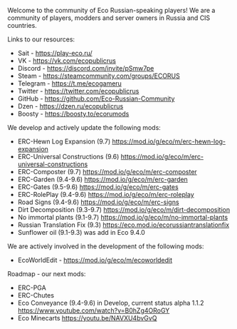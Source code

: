 Welcome to the community of Eco Russian-speaking players!
We are a community of players, modders and server owners in Russia and CIS countries.

Links to our resources:
- Sait - https://play-eco.ru/
- VK - https://vk.com/ecopublicrus
- Discord - https://discord.com/invite/pSmw7pe
- Steam - https://steamcommunity.com/groups/ECORUS
- Telegram - https://t.me/ecogameru
- Twitter - https://twitter.com/ecopublicrus
- GitHub - https://github.com/Eco-Russian-Community
- Dzen - https://dzen.ru/ecopublicrus
- Boosty - https://boosty.to/ecorumods

We develop and actively update the following mods:

- ERC-Hewn Log Expansion (9.7) https://mod.io/g/eco/m/erc-hewn-log-expansion
- ERC-Universal Constructions (9.6) https://mod.io/g/eco/m/erc-universal-constructions
- ERC-Composter (9.7) https://mod.io/g/eco/m/erc-composter
- ERC-Garden (9.4-9.6) https://mod.io/g/eco/m/erc-garden
- ERC-Gates (9.5-9.6) https://mod.io/g/eco/m/erc-gates
- ERC-RolePlay (9.4-9.6) https://mod.io/g/eco/m/erc-roleplay
- Road Signs (9.4-9.6) https://mod.io/g/eco/m/erc-signs
- Dirt Decomposition (9.3-9.7) https://mod.io/g/eco/m/dirt-decomposition
- No immortal plants (9.1-9.7) https://mod.io/g/eco/m/no-immortal-plants
- Russian Translation Fix (9.3) https://eco.mod.io/ecorussiantranslationfix
- Sunflower oil (9.1-9.3) was add in Eco 9.4.0

We are actively involved in the development of the following mods:
- EcoWorldEdit - https://mod.io/g/eco/m/ecoworldedit

Roadmap - our next mods:
- ERC-PGA
- ERC-Chutes
- Eco Conveyance (9.4-9.6) in Develop, current status alpha 1.1.2 https://www.youtube.com/watch?v=B0hZg4ORoGY
- Eco Minecarts https://youtu.be/NAVXU4bvGvQ 
